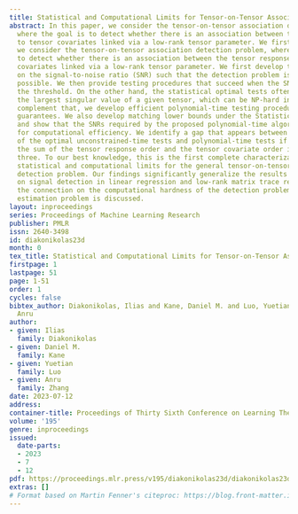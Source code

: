 ```yaml
---
title: Statistical and Computational Limits for Tensor-on-Tensor Association Detection
abstract: In this paper, we consider the tensor-on-tensor association detection problem,
  where the goal is to detect whether there is an association between the tensor responses
  to tensor covariates linked via a low-rank tensor parameter. We first In this paper,
  we consider the tensor-on-tensor association detection problem, where the goal is
  to detect whether there is an association between the tensor responses to tensor
  covariates linked via a low-rank tensor parameter. We first develop tight bounds
  on the signal-to-noise ratio (SNR) such that the detection problem is statistically
  possible. We then provide testing procedures that succeed when the SNR is above
  the threshold. On the other hand, the statistical optimal tests often require computing
  the largest singular value of a given tensor, which can be NP-hard in general. To
  complement that, we develop efficient polynomial-time testing procedures with provable
  guarantees. We also develop matching lower bounds under the Statistical Query model
  and show that the SNRs required by the proposed polynomial-time algorithms are essential
  for computational efficiency. We identify a gap that appears between the SNR requirements
  of the optimal unconstrained-time tests and polynomial-time tests if and only if
  the sum of the tensor response order and the tensor covariate order is no less than
  three. To our best knowledge, this is the first complete characterization of the
  statistical and computational limits for the general tensor-on-tensor association
  detection problem. Our findings significantly generalize the results in the literature
  on signal detection in linear regression and low-rank matrix trace regression. Finally,
  the connection on the computational hardness of the detection problem and the corresponding
  estimation problem is discussed.
layout: inproceedings
series: Proceedings of Machine Learning Research
publisher: PMLR
issn: 2640-3498
id: diakonikolas23d
month: 0
tex_title: Statistical and Computational Limits for Tensor-on-Tensor Association Detection
firstpage: 1
lastpage: 51
page: 1-51
order: 1
cycles: false
bibtex_author: Diakonikolas, Ilias and Kane, Daniel M. and Luo, Yuetian and Zhang,
  Anru
author:
- given: Ilias
  family: Diakonikolas
- given: Daniel M.
  family: Kane
- given: Yuetian
  family: Luo
- given: Anru
  family: Zhang
date: 2023-07-12
address: 
container-title: Proceedings of Thirty Sixth Conference on Learning Theory
volume: '195'
genre: inproceedings
issued:
  date-parts:
  - 2023
  - 7
  - 12
pdf: https://proceedings.mlr.press/v195/diakonikolas23d/diakonikolas23d.pdf
extras: []
# Format based on Martin Fenner's citeproc: https://blog.front-matter.io/posts/citeproc-yaml-for-bibliographies/
---
```

